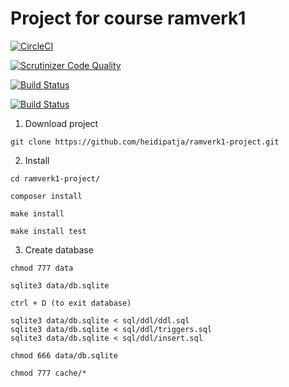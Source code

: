 # Project for course ramverk1

[![CircleCI](https://circleci.com/gh/heidipatja/ramverk1-project.svg?style=svg)](https://circleci.com/gh/heidipatja/ramverk1-project)

[![Scrutinizer Code Quality](https://scrutinizer-ci.com/g/heidipatja/ramverk1-project/badges/quality-score.png?b=main)](https://scrutinizer-ci.com/g/heidipatja/ramverk1-project/?branch=main)

[![Build Status](https://scrutinizer-ci.com/g/heidipatja/ramverk1-project/badges/build.png?b=main)](https://scrutinizer-ci.com/g/heidipatja/ramverk1-project/build-status/main)

[![Build Status](https://api.travis-ci.com/heidipatja/ramverk1-project.svg?branch=main)](https://travis-ci.com/heidipatja/ramverk1-project)

1. Download project

```
git clone https://github.com/heidipatja/ramverk1-project.git
```


2. Install

```
cd ramverk1-project/
```

```
composer install
```

```
make install
```

```
make install test
```

3. Create database

```
chmod 777 data
```

```
sqlite3 data/db.sqlite
```

```
ctrl + D (to exit database)
```

```
sqlite3 data/db.sqlite < sql/ddl/ddl.sql
sqlite3 data/db.sqlite < sql/ddl/triggers.sql
sqlite3 data/db.sqlite < sql/ddl/insert.sql
```

```
chmod 666 data/db.sqlite
```

```
chmod 777 cache/*
```

